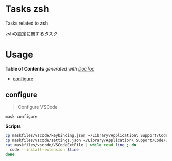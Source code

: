 # Tasks zsh

Tasks related to zsh

zshの設定に関するタスク

# Usage

<!-- START doctoc generated TOC please keep comment here to allow auto update -->
<!-- DON'T EDIT THIS SECTION, INSTEAD RE-RUN doctoc TO UPDATE -->
**Table of Contents**  *generated with [DocToc](https://github.com/thlorenz/doctoc)*

- [configure](#configure)

<!-- END doctoc generated TOC please keep comment here to allow auto update -->

## configure

> Configure VSCode

```bash
mask configure
```

**Scripts**
```bash
cp maskfiles/vscode/keybinding.json ~/Library/Application\ Support/Code/User/
cp maskfiles/vscode/settings.json ~/Library/Application\ Support/Code/User/
cat maskfiles/vscode/VSCodeExtFile | while read line ; do
  code --install-extension $line
done
```
